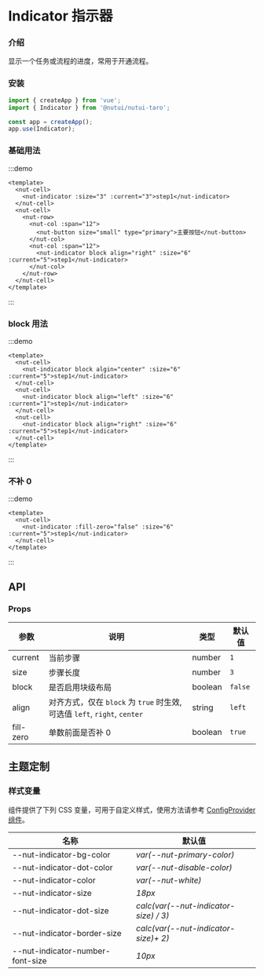# Indicator 指示器

### 介绍

显示一个任务或流程的进度，常用于开通流程。

### 安装

```js
import { createApp } from 'vue';
import { Indicator } from '@nutui/nutui-taro';

const app = createApp();
app.use(Indicator);
```

### 基础用法

:::demo

```vue
<template>
  <nut-cell>
    <nut-indicator :size="3" :current="3">step1</nut-indicator>
  </nut-cell>
  <nut-cell>
    <nut-row>
      <nut-col :span="12">
        <nut-button size="small" type="primary">主要按钮</nut-button>
      </nut-col>
      <nut-col :span="12">
        <nut-indicator block align="right" :size="6" :current="5">step1</nut-indicator>
      </nut-col>
    </nut-row>
  </nut-cell>
</template>
```

:::

### block 用法

:::demo

```vue
<template>
  <nut-cell>
    <nut-indicator block algin="center" :size="6" :current="5">step1</nut-indicator>
  </nut-cell>
  <nut-cell>
    <nut-indicator block align="left" :size="6" :current="1">step1</nut-indicator>
  </nut-cell>
  <nut-cell>
    <nut-indicator block align="right" :size="6" :current="5">step1</nut-indicator>
  </nut-cell>
</template>
```

:::

### 不补 0

:::demo

```vue
<template>
  <nut-cell>
    <nut-indicator :fill-zero="false" :size="6" :current="5">step1</nut-indicator>
  </nut-cell>
</template>
```

:::

## API

### Props

| 参数      | 说明                                                                      | 类型    | 默认值  |
| --------- | ------------------------------------------------------------------------- | ------- | ------- |
| current   | 当前步骤                                                                  | number  | `1`     |
| size      | 步骤长度                                                                  | number  | `3`     |
| block     | 是否启用块级布局                                                          | boolean | `false` |
| align     | 对齐方式，仅在 `block` 为 `true` 时生效, 可选值 `left`, `right`, `center` | string  | `left`  |
| fill-zero | 单数前面是否补 0                                                          | boolean | `true`  |

## 主题定制

### 样式变量

组件提供了下列 CSS 变量，可用于自定义样式，使用方法请参考 [ConfigProvider 组件](#/zh-CN/component/configprovider)。

| 名称                             | 默认值                                |
| -------------------------------- | ------------------------------------- |
| --nut-indicator-bg-color         | _var(--nut-primary-color)_            |
| --nut-indicator-dot-color        | _var(--nut-disable-color)_            |
| --nut-indicator-color            | _var(--nut-white)_                    |
| --nut-indicator-size             | _18px_                                |
| --nut-indicator-dot-size         | _calc(var(--nut-indicator-size) / 3)_ |
| --nut-indicator-border-size      | _calc(var(--nut-indicator-size)+ 2)_  |
| --nut-indicator-number-font-size | _10px_                                |
